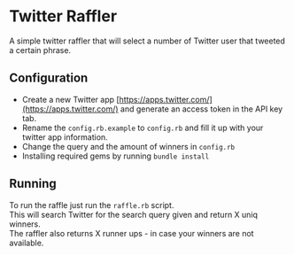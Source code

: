 # Twitter Raffler

A simple twitter raffler that will select a number of Twitter user that tweeted a certain phrase.
 
## Configuration

 * Create a new Twitter app [https://apps.twitter.com/](https://apps.twitter.com/) and generate an access token in the API key tab.  
 * Rename the `config.rb.example` to `config.rb` and fill it up with your twitter app information.
 * Change the query and the amount of winners in `config.rb`
 * Installing required gems by running `bundle install`
   
## Running

To run the raffle just run the `raffle.rb` script.  
This will search Twitter for the search query given and return X uniq winners.  
The raffler also returns X runner ups - in case your winners are not available.


